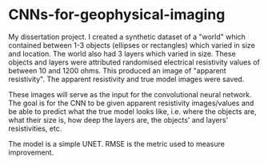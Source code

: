 # CNNs-for-geophysical-imaging

My dissertation project. I created a synthetic dataset of a "world" which contained between 1-3 objects (ellipses or rectangles) which varied in size
and location. The world also had 3 layers which varied in size. These objects and layers were attributed randomised electrical resistivity values of between
10 and 1200 ohms. This produced an image of "apparent resistivity". The apparent resistivity and true model images were saved. 

These images will serve as the input for the convolutional neural network. The goal is for the CNN to be given apparent resistivity images/values and be 
able to predict what the true model looks like, i.e. where the objects are, what their size is, how deep the layers are, the objects' and layers' resistivities, etc. 

The model is a simple UNET. RMSE is the metric used to measure improvement. 
